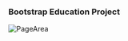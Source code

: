 ### Bootstrap Education Project

![PageArea](https://user-images.githubusercontent.com/56879548/220965214-cd75f870-a0ce-407a-b8a3-7350116dcaf1.jpg)
